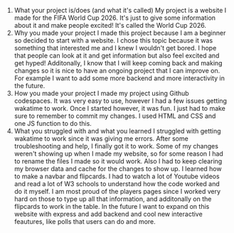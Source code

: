 1. What your project is/does (and what it's called)
    My project is a website I made for the FIFA World Cup 2026. It's just to give some information about it and 
    make people excited! It's called the World Cup 2026.
2. Why you made your project
    I made this project because I am a beginner so decided to start with a website. I chose this topic because it was 
    something that interested me and I knew I wouldn't get bored. I hope that people can look at it and get information
    but also feel excited and get hyped! Additonally, I know that I will keep coming back and making changes so it is 
    nice to have an ongoing project that I can improve on. For example I want to add some more backend and more 
    interactivity in the future.
3. How you made your project
    I made my project using Github codespaces. It was very easy to use, however I had a few issues getting wakatime to work. Once I started however, it was fun. I just had to make sure to remember to commit my changes. I used HTML and 
    CSS and one JS function to do this. 
4. What you struggled with and what you learned
    I struggled with getting wakatime to work since it was giving me errors. After some troubleshooting and help, I finally got it to work. Some of my changes weren't showing up when I made my website, so for some reason I had to rename the files I made so it would work. Also I had to keep clearing my browser data and cache for the changes to show up. I learned how to make a navbar and flipcards. I had to watch a lot of Youtube videos and read a lot of W3 schools to understand how the code worked and do it myself. I am most proud of the players pages since I worked very hard on those to type up all that information, and additonally on the flipcards to work in the table. In the future I want to expand on this website with express and add backend and cool new interactive feautures, like polls that users can do and more. 


